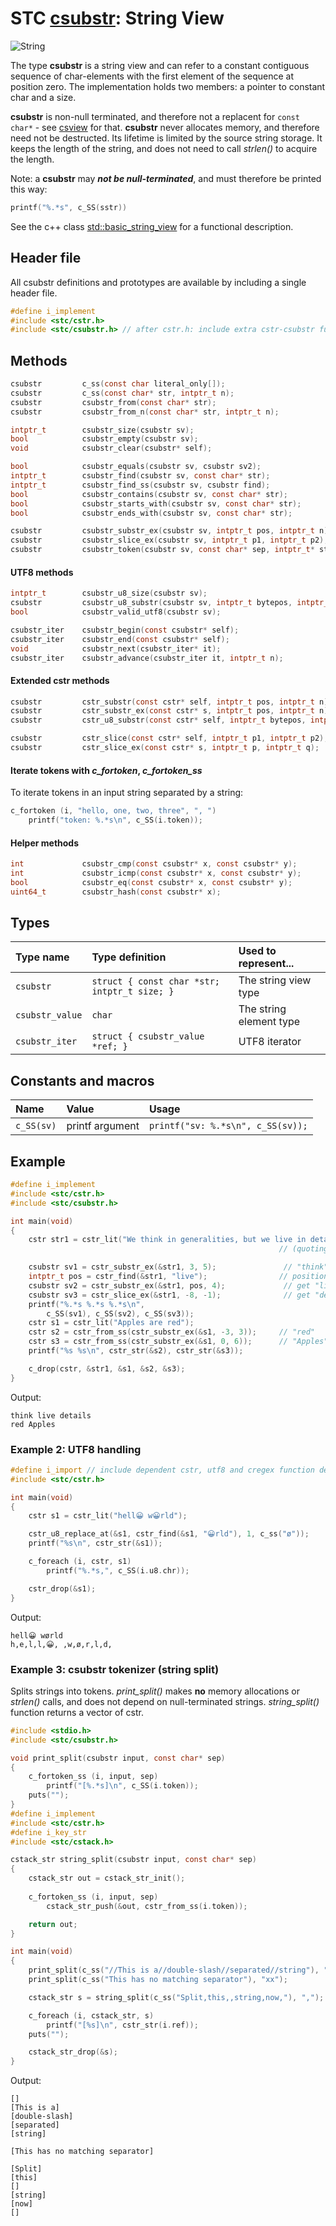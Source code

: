 # STC [csubstr](../include/stc/csubstr.h): String View
![String](pics/string.jpg)

The type **csubstr** is a string view and can refer to a constant contiguous sequence of char-elements with the first
element of the sequence at position zero. The implementation holds two members: a pointer to constant char and a size.

**csubstr** is non-null terminated, and therefore not a replacent for `const char*` - see [csview](csview_api.md) for
that. **csubstr** never allocates memory, and therefore need not be destructed.
Its lifetime is limited by the source string storage. It keeps the length of the string, and does not need to call
*strlen()* to acquire the length.

Note: a **csubstr** may ***not be null-terminated***, and must therefore be printed this way:
```c
printf("%.*s", c_SS(sstr))
```

See the c++ class [std::basic_string_view](https://en.cppreference.com/w/cpp/string/basic_string_view) for a functional
description.

## Header file

All csubstr definitions and prototypes are available by including a single header file.

```c
#define i_implement
#include <stc/cstr.h>
#include <stc/csubstr.h> // after cstr.h: include extra cstr-csubstr functions
```
## Methods

```c
csubstr         c_ss(const char literal_only[]);                        // construct from literal, no strlen()
csubstr         c_ss(const char* str, intptr_t n);                      // construct from str and length n
csubstr         csubstr_from(const char* str);                           // construct from const char*
csubstr         csubstr_from_n(const char* str, intptr_t n);             // alias for c_ss(str, n)

intptr_t        csubstr_size(csubstr sv);
bool            csubstr_empty(csubstr sv);
void            csubstr_clear(csubstr* self);

bool            csubstr_equals(csubstr sv, csubstr sv2);
intptr_t        csubstr_find(csubstr sv, const char* str);
intptr_t        csubstr_find_ss(csubstr sv, csubstr find);
bool            csubstr_contains(csubstr sv, const char* str);
bool            csubstr_starts_with(csubstr sv, const char* str);
bool            csubstr_ends_with(csubstr sv, const char* str);

csubstr         csubstr_substr_ex(csubstr sv, intptr_t pos, intptr_t n);  // negative pos count from end
csubstr         csubstr_slice_ex(csubstr sv, intptr_t p1, intptr_t p2);   // negative p1, p2 count from end
csubstr         csubstr_token(csubstr sv, const char* sep, intptr_t* start); // *start > sv.size after last token
```

#### UTF8 methods
```c
intptr_t        csubstr_u8_size(csubstr sv);
csubstr         csubstr_u8_substr(csubstr sv, intptr_t bytepos, intptr_t u8len);
bool            csubstr_valid_utf8(csubstr sv);                           // requires linking with src/utf8code.c

csubstr_iter    csubstr_begin(const csubstr* self);
csubstr_iter    csubstr_end(const csubstr* self);
void            csubstr_next(csubstr_iter* it);                           // utf8 codepoint step, not byte!
csubstr_iter    csubstr_advance(csubstr_iter it, intptr_t n);
```

#### Extended cstr methods
```c
csubstr         cstr_substr(const cstr* self, intptr_t pos, intptr_t n);
csubstr         cstr_substr_ex(const cstr* s, intptr_t pos, intptr_t n); // negative pos count from end
csubstr         cstr_u8_substr(const cstr* self, intptr_t bytepos, intptr_t u8len);

csubstr         cstr_slice(const cstr* self, intptr_t p1, intptr_t p2);
csubstr         cstr_slice_ex(const cstr* s, intptr_t p, intptr_t q);    // negative p or q count from end
```
#### Iterate tokens with *c_fortoken*, *c_fortoken_ss*

To iterate tokens in an input string separated by a string:
```c
c_fortoken (i, "hello, one, two, three", ", ")
    printf("token: %.*s\n", c_SS(i.token));
```

#### Helper methods
```c
int             csubstr_cmp(const csubstr* x, const csubstr* y);
int             csubstr_icmp(const csubstr* x, const csubstr* y);
bool            csubstr_eq(const csubstr* x, const csubstr* y);
uint64_t        csubstr_hash(const csubstr* x);
```

## Types

| Type name       | Type definition                            | Used to represent...     |
|:----------------|:-------------------------------------------|:-------------------------|
| `csubstr`        | `struct { const char *str; intptr_t size; }` | The string view type     |
| `csubstr_value`  | `char`                                     | The string element type  |
| `csubstr_iter`   | `struct { csubstr_value *ref; }`            | UTF8 iterator            |

## Constants and macros

| Name           | Value                | Usage                                        |
|:---------------|:---------------------|:---------------------------------------------|
| `c_SS(sv)`     | printf argument      | `printf("sv: %.*s\n", c_SS(sv));`            |

## Example
```c
#define i_implement
#include <stc/cstr.h>
#include <stc/csubstr.h>

int main(void)
{
    cstr str1 = cstr_lit("We think in generalities, but we live in details.");
                                                            // (quoting Alfred N. Whitehead)

    csubstr sv1 = cstr_substr_ex(&str1, 3, 5);               // "think"
    intptr_t pos = cstr_find(&str1, "live");                // position of "live" in str1
    csubstr sv2 = cstr_substr_ex(&str1, pos, 4);             // get "live"
    csubstr sv3 = cstr_slice_ex(&str1, -8, -1);              // get "details"
    printf("%.*s %.*s %.*s\n",
        c_SS(sv1), c_SS(sv2), c_SS(sv3));
    cstr s1 = cstr_lit("Apples are red");
    cstr s2 = cstr_from_ss(cstr_substr_ex(&s1, -3, 3));     // "red"
    cstr s3 = cstr_from_ss(cstr_substr_ex(&s1, 0, 6));      // "Apples"
    printf("%s %s\n", cstr_str(&s2), cstr_str(&s3));

    c_drop(cstr, &str1, &s1, &s2, &s3);
}
```
Output:
```
think live details
red Apples
```

### Example 2: UTF8 handling
```c
#define i_import // include dependent cstr, utf8 and cregex function definitions.
#include <stc/cstr.h>

int main(void)
{
    cstr s1 = cstr_lit("hell😀 w😀rld");

    cstr_u8_replace_at(&s1, cstr_find(&s1, "😀rld"), 1, c_ss("ø"));
    printf("%s\n", cstr_str(&s1));

    c_foreach (i, cstr, s1)
        printf("%.*s,", c_SS(i.u8.chr));

    cstr_drop(&s1);
}
```
Output:
```
hell😀 wørld
h,e,l,l,😀, ,w,ø,r,l,d,
```

### Example 3: csubstr tokenizer (string split)
Splits strings into tokens. *print_split()* makes **no** memory allocations or *strlen()* calls,
and does not depend on null-terminated strings. *string_split()* function returns a vector of cstr.
```c
#include <stdio.h>
#include <stc/csubstr.h>

void print_split(csubstr input, const char* sep)
{
    c_fortoken_ss (i, input, sep)
        printf("[%.*s]\n", c_SS(i.token));
    puts("");
}
#define i_implement
#include <stc/cstr.h>
#define i_key_str
#include <stc/cstack.h>

cstack_str string_split(csubstr input, const char* sep)
{
    cstack_str out = cstack_str_init();
    
    c_fortoken_ss (i, input, sep)
        cstack_str_push(&out, cstr_from_ss(i.token));

    return out;
}

int main(void)
{
    print_split(c_ss("//This is a//double-slash//separated//string"), "//");
    print_split(c_ss("This has no matching separator"), "xx");

    cstack_str s = string_split(c_ss("Split,this,,string,now,"), ",");

    c_foreach (i, cstack_str, s)
        printf("[%s]\n", cstr_str(i.ref));
    puts("");

    cstack_str_drop(&s);
}
```
Output:
```
[]
[This is a]
[double-slash]
[separated]
[string]

[This has no matching separator]

[Split]
[this]
[]
[string]
[now]
[]
```
